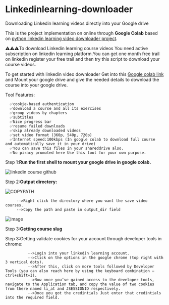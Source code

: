 # Linkedinlearning-downloader
Downloading Linkedin learning videos directly into your Google drive

This is the project implementation on online through **Google Colab** based on [python linkedin learning video downloader project](https://pypi.org/project/llvd/).

⚠️⚠️⚠️To download Linkedin learning course videos You need active subscription on linkedin learning platform.You can get one month free trail on linkedin register your free trail and then try this script to download your course videos.

To get started with linkedin video downloader Get into this [Google colab link](https://colab.research.google.com/github/LAVANSURESH/Linkedinlearning-downloader/blob/main/Linkedin-learning-video(course)%20downloader.ipynb)  and Mount your google drive and give the needed details to download the course into your google drive. 


Tool Features:

      ✅cookie-based authentication
      ✅download a course and all its exercises
      ✅group videos by chapters
      ✅subtitles
      ✅Nice progress bar
      ✅resume failed downloads
      ✅skip already downloaded videos
      ✅set video format (360p, 540p, 720p)
      ✅Internet speed:100kbps (In google colab to download full course and automatically save it in your drive) 
      ✅You can save this files in your shareddrive also.
      ✅No piracy promoted here Use this tool for your own purpose.


Step 1:**Run the first shell to mount your google drive in google colab.**

![linkedin course github](https://user-images.githubusercontent.com/64597701/117582341-336fce80-b11f-11eb-8cc5-826352260303.png)

Step 2:**Output directery:**
        
 ![COPYPATH](https://user-images.githubusercontent.com/64597701/117605274-fb937600-b174-11eb-9035-74476bce6025.png)
         
         -->Right click the directory where you want the save video courses.
         -->Copy the path and paste in output_dir field
         
         
   
 ![image](https://user-images.githubusercontent.com/64597701/117605505-7c527200-b175-11eb-861f-549f428af120.png)


Step 3:**Getting course slug**

Step 3:Getting validate cookies for your account through developer tools in chrome:

              -->Login into your linkedin learning account.
              -->Click on the options in the google chrome (top right with 3 vertical dots).
              -->After this, click on more tools followed by Developer Tools (you can also reach here by using the keyboard combination — ctrl+shift+I).
              -->Now once you’ve gained access to the developer tools, navigate to the Application tab, and copy the value of two cookies from there named li_at and JSESSIONID respectively.
              -->Once you got the credintials Just enter that credintials into the required field.
              
         
              
